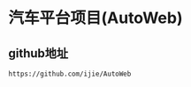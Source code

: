 汽车平台项目(AutoWeb)
====================
github地址
--------------------
    https://github.com/ijie/AutoWeb
    
    
